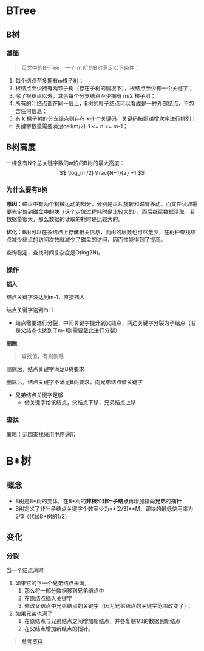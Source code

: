 # BTree

## B树

### 基础

> 英文中的B-Tree，一个 m 阶的B树满足以下条件：

1. 每个结点至多拥有m棵子树；
2. 根结点至少拥有两颗子树（存在子树的情况下），根结点至少有一个关键字；
3. 除了根结点以外，其余每个分支结点至少拥有 m/2 棵子树；
4. 所有的叶结点都在同一层上，B树的叶子结点可以看成是一种外部结点，不包含任何信息；
5. 有 k 棵子树的分支结点则存在 k-1 个关键码，关键码按照递增次序进行排列；
6. 关键字数量需要满足ceil(m/2)-1 <= n <= m-1；

## B树高度

一棵含有N个总关键字数的m阶的B树的最大高度：
$$
\log_(m/2) \frac{N+1}{2} +1
$$

### 为什么要有B树

**原因**：磁盘中有两个机械运动的部分，分别是盘片旋转和磁臂移动。而文件读取需要先定位到磁盘中的块（这个定位过程耗时是比较大的），而后继续数据读取。若数据量很大，那么数据的读取的耗时是比较大的。

**优化**：B树可以在多结点上存储相关信息，而树的层数也可尽量少，在树种查找结点减少结点的访问次数就减少了磁盘的访问，因而性能得到了提高。

查询稳定，查找时间复杂度是O(log2N)。

### 操作

**插入**

结点关键字没达到m-1，直接插入

结点关键字达到m-1

- 结点需要进行分裂，中间关键字提升到父结点，两边关键字分裂为子结点（若是父结点也达到了m-1则需要载此进行分裂）

**删除**

> 查找值，有则删除

删除后，结点关键字满足B树要求

删除后，结点关键字不满足B树要求，向兄弟结点借关键字

- 兄弟结点关键字足够
    - 借关键字给该结点，父结点下移，兄弟结点上移

### 查找

策略：范围查找采用中序遍历

# B*树

## 概念

- B树是B+树的变体，在B+树的**非根**和**非叶子结点**再增加指向**兄弟**的**指针**
- B树定义了非叶子结点关键字个数至少为**(2/3)**M，即块的最低使用率为2/3（代替B+树的1/2）

## 变化

### 分裂

当一个结点满时

1. 如果它的下一个兄弟结点未满，
    1. 那么将一部分数据移到兄弟结点中
    2. 在原结点插入关键字
    3. 修改父结点中兄弟结点的关键字（因为兄弟结点的关键字范围改变了）；
2. 如果兄弟也满了
    1. 在原结点与兄弟结点之间增加新结点，并各复制1/3的数据到新结点
    2. 在父结点增加新结点的指针。

> [参考资料](https://zhuanlan.zhihu.com/p/52028653)